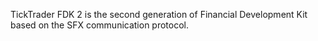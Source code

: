 TickTrader FDK 2 is the second generation of Financial Development Kit based on the SFX communication protocol.
